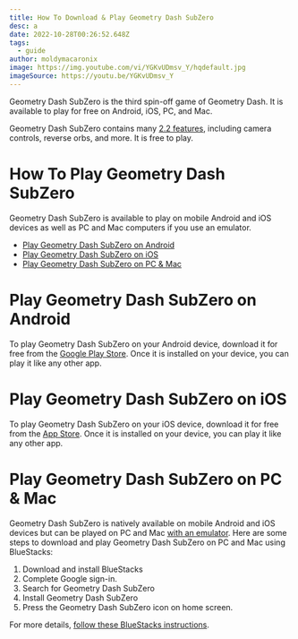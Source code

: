```yaml
---
title: How To Download & Play Geometry Dash SubZero
desc: a
date: 2022-10-28T00:26:52.648Z
tags:
  - guide
author: moldymacaronix
image: https://img.youtube.com/vi/YGKvUDmsv_Y/hqdefault.jpg
imageSource: https://youtu.be/YGKvUDmsv_Y
---
```

Geometry Dash SubZero is the third spin-off game of Geometry Dash. It is available to play for free on Android, iOS, PC, and Mac.

Geometry Dash SubZero contains many [2.2 features](/posts/geometry-dash-2-2-release-date/), including camera controls, reverse orbs, and more. It is free to play.

# How To Play Geometry Dash SubZero

Geometry Dash SubZero is available to play on mobile Android and iOS devices as well as PC and Mac computers if you use an emulator.

* [Play Geometry Dash SubZero on Android](#play-geometry-dash-subzero-on-android)
* [Play Geometry Dash SubZero on iOS](#play-geometry-dash-subzero-on-ios)
* [Play Geometry Dash SubZero on PC & Mac](#play-geometry-dash-subzero-on-pc-mac)

# Play Geometry Dash SubZero on Android

To play Geometry Dash SubZero on your Android device, download it for free from the [Google Play Store](https://play.google.com/store/apps/details?id=com.robtopx.geometrydashsubzero). Once it is installed on your device, you can play it like any other app.

# Play Geometry Dash SubZero on iOS

To play Geometry Dash SubZero on your iOS device, download it for free from the [App Store](https://apps.apple.com/us/app/geometry-dash-subzero/id1324044770). Once it is installed on your device, you can play it like any other app.

# Play Geometry Dash SubZero on PC & Mac

G﻿eometry Dash SubZero is natively available on mobile Android and iOS devices but can be played on PC and Mac [with an emulator](https://www.bluestacks.com/apps/arcade/geometry-dash-subzero-on-pc.html). Here are some steps to download and play Geometry Dash SubZero on PC and Mac using BlueStacks:

1. Download and install BlueStacks
2. Complete Google sign-in.
3. Search for Geometry Dash SubZero
4. Install Geometry Dash SubZero
5. Press the Geometry Dash SubZero icon on home screen.

For more details, [follow these BlueStacks instructions](https://www.bluestacks.com/apps/arcade/geometry-dash-subzero-on-pc.html).
